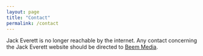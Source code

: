```yaml
---
layout: page
title: "Contact"
permalink: /contact
---
```

Jack Everett is no longer reachable by the internet. Any contact concerning the Jack Everett website should be directed to <a href="http://www.beemsoft.com" target="_blank" rel="noreferrer noopener">Beem Media</a>.
